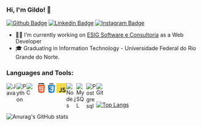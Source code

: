 ### Hi, I'm Gildo! 👋

[![Github Badge](https://img.shields.io/badge/-Github-000?style=flat-square&logo=Github&logoColor=white&link=https://github.com/fagnerpsantos)](https://github.com/gildo-cordeiro/)
[![Linkedin Badge](https://img.shields.io/badge/-LinkedIn-blue?style=flat-square&logo=Linkedin&logoColor=white&link=https://www.linkedin.com/in/fagnerpsantos/)](https://www.linkedin.com/in/gildo-cordeiro-duarte-a39273115/)
[![Instagram Badge](https://img.shields.io/badge/-Instagram-BF008C?style=flat-square&logo=Instagram&logoColor=white&link=https://www.instagram.com/gildo.cordeiro/)](https://www.instagram.com/gildo.cordeiro/) 


- :man_technologist: I’m currently working on [ESIG Software e Consultoria](https://www.esig.com.br/portal/) as a Web Developer
- :mortar_board: Graduating in Information Technology - Universidade Federal do Rio Grande do Norte.

### Languages and Tools:
<img align="left" alt="Java" width="26px" src="https://user-images.githubusercontent.com/38151364/109068896-3b4ad580-76cf-11eb-80f4-a94a55520d51.png" />
<img align="left" alt="Python" width="26px" src="https://user-images.githubusercontent.com/38151364/89708860-1bc9a680-d951-11ea-8b0a-cf2d9d7c6edf.png" />
<img align="left" alt="C" width="26px" src="https://user-images.githubusercontent.com/38151364/89708902-4ca9db80-d951-11ea-9a2f-e81e66fb4d0d.png" />
<img align="left" alt="HTML5" width="26px" src="https://raw.githubusercontent.com/github/explore/80688e429a7d4ef2fca1e82350fe8e3517d3494d/topics/html/html.png" />
<img align="left" alt="CSS3" width="26px" src="https://raw.githubusercontent.com/github/explore/80688e429a7d4ef2fca1e82350fe8e3517d3494d/topics/css/css.png" />
<img align="left" alt="JavaScript" width="26px" src="https://raw.githubusercontent.com/github/explore/80688e429a7d4ef2fca1e82350fe8e3517d3494d/topics/javascript/javascript.png" />
<img align="left" alt="Node.js" width="26px" src="https://user-images.githubusercontent.com/38151364/89709011-5718a500-d952-11ea-8b62-cbba56cbe1cd.png" />
<img align="left" alt="MySQL" width="26px" src="https://user-images.githubusercontent.com/38151364/109069401-f1aeba80-76cf-11eb-9278-6c339fe1d6f0.png" />
<img align="left" alt="Postgresql" width="26px" src="https://user-images.githubusercontent.com/38151364/89708990-2b95ba80-d952-11ea-82b3-03bde22c56ef.png" />
<img align="left" alt="Git" width="26px" src="https://user-images.githubusercontent.com/38151364/109069510-12771000-76d0-11eb-9d29-51c7826848db.png" />
<br />
<br />

[![Top Langs](https://github-readme-stats.vercel.app/api/top-langs/?username=gildo-cordeiro&layout=compact)](https://github.com/gildo-cordeiro/github-readme-stats)

![Anurag's GitHub stats](https://github-readme-stats.vercel.app/api?username=gildo-cordeiro&show_icons=true&theme=dark)
